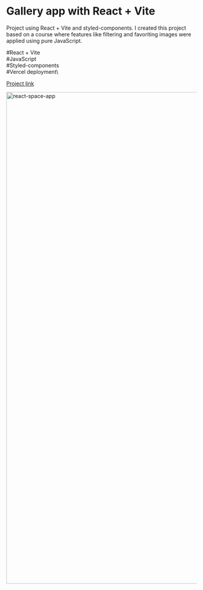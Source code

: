 # Gallery app with React + Vite

Project using React + Vite and styled-components. I created this project based on a course where features like filtering and favoriting images were applied using pure JavaScript.

#React + Vite\
#JavaScript\
#Styled-components\
#Vercel deployment\

[Project link](https://react-space-app-phi.vercel.app/)

<img width="1300" alt="react-space-app" src="https://github.com/user-attachments/assets/6ccc1985-2d5d-435e-a2d1-22f21ba6e74a">
